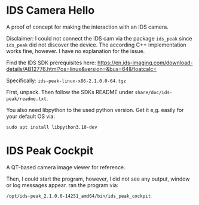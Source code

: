 # IDS Camera Hello
A proof of concept for making the interaction with an IDS camera.


Disclaimer: I could not connect the IDS cam via the package `ids_peak` since `ids_peak` did not
discover the device. The according C++ implementation works fine, however. I have no explanation for
the issue.


Find the IDS SDK prerequisites here:
https://en.ids-imaging.com/download-details/AB12776.html?os=linux&version=&bus=64&floatcalc=

Specifically: `ids-peak-linux-x86-2.1.0.0-64.tgz`


First, unpack.
Then follow the SDKs README under `share/doc/ids-peak/readme.txt`.

You also need libpython to the used python version. Get it e,g. easily for your default OS via:
```
sudo apt install libpython3.10-dev
```


# IDS Peak Cockpit
A QT-based camera image viewer for reference.

Then, I could start the program, however, I did not see any output, window or log messages appear. ran the program via:
```bash
/opt/ids-peak_2.1.0.0-14251_amd64/bin/ids_peak_cockpit
```
